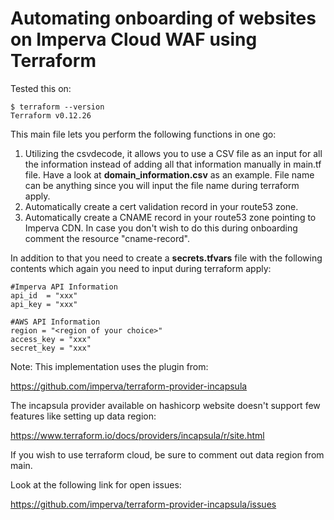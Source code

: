 # Automating onboarding of websites on Imperva Cloud WAF using Terraform

Tested this on:
```
$ terraform --version
Terraform v0.12.26
```

This main file lets you perform the following functions in one go:

1. Utilizing the csvdecode, it allows you to use a CSV file as an input for all the information instead of adding all that information manually in main.tf file. Have a look at **domain_information.csv** as an example. File name can be anything since you will input the file name during terraform apply.
2. Automatically create a cert validation record in your route53 zone.
3. Automatically create a CNAME record in your route53 zone pointing to Imperva CDN. In case you don't wish to do this during onboarding comment the resource "cname-record". 

In addition to that you need to create a **secrets.tfvars** file with the following contents which again you need to input during terraform apply:

```
#Imperva API Information
api_id  = "xxx"
api_key = "xxx"

#AWS API Information
region = "<region of your choice>"
access_key = "xxx"
secret_key = "xxx"
```

Note: This implementation uses the plugin from:

https://github.com/imperva/terraform-provider-incapsula

The incapsula provider available on hashicorp website doesn't support few features like setting up data region:

https://www.terraform.io/docs/providers/incapsula/r/site.html

If you wish to use terraform cloud, be sure to comment out data region from main.

Look at the following link for open issues:

https://github.com/imperva/terraform-provider-incapsula/issues
